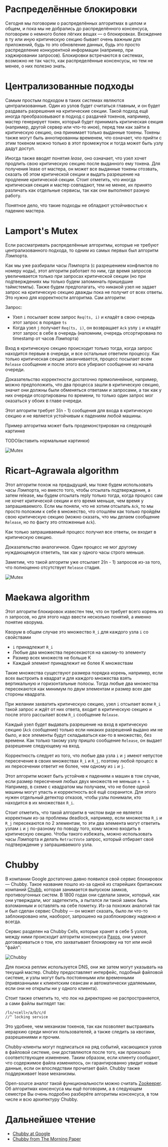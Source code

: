 # Распределённые блокировки

Сегодня мы поговорим о распределённых алгоритмах в целом и общем, и пока мы не
добрались до распределённого консенсуса, поговорим о немного более лёгких вещах
&mdash; о блокировках. Вхождение в ту или иную критическую секцию бывает очень
важным для приложений, будь то это обновление данных, будь это просто
распределение конкурентной информации (например, при хэджировании запросов).
Блокировки встречаются в системах, возможно не так часто, как распределённые
консенсусы, но тем не менее, о них полезно знать.

# Централизованные подходы

Самым простым подходом в таких системах являются централизованные. Один из
узлов будет считаться главным, и он будет раздавать разрешения на критические
секции. Такой подход ещё иногда преобразовывают в подход с раздачей токенов,
например, мастер генерирует токен, который будет принимать критическая секция
(например, другой сервер или что-то иное), перед тем как зайти в
критическую секцию, она принимает только выданные токены. Токены также могут
быть аннотированны временем, что означает, что прийти с этим токеном можно
только в этот промежуток и тогда может быть узлу дадут доступ.

Иногда также вводят понятия _lease_, оно означает, что узел хочет продлить
свою критическую секцию после выданного ему токена. Для получения lease от
мастера, он может все выданные токены отозвать, сказать об этом критической
секции и выдать разрешение на продление критической секции. Стоит отметить, что
иногда критическая секция и мастер совпадают, тем не менее, их принято различать
как отдельные сервисы, так как они выполняют разную работу.

Понятное дело, что такие подходы не обладают устойчивостью к падению мастера.

# Lamport's Mutex

Если рассматривать распределённые алгоритмы, которые не требуют
централизованного подхода, то одним из самых первых был алгоритм Лэмпорта.

Как мы уже разбирали часы Лэмпорта (с разрешением конфликтов по номеру ноды),
этот алгоритм работает по ним, где время запросов увеличивается только при
запросах критической секции (но при подтверждениях мы только будем запоминать
пришедшие таймстемпы). Также будем предполагать, что никакой узел не задает
запрос на критическую секцию дважды пока не получит от всех ответы. Это нужно
для корректности алгоритма. Сам алгоритм:

Запрос:
* Узел `i` посылает всем запрос `Req(ts, i)` и кладёт в свою очередь этот запрос в порядке `ts`
* Когда узел `j` получает `Req(ts, i)`, он возвращает `Ack` узлу `i` и кладёт этот запрос в себе в очередь (напомним, очередь отсортирована по timestamp от часов Лэмпорта)

Вход в критическую секцию происходит только тогда, когда запрос находится первым
в очереди, и все остальные ответили процессу. Как только критическая секция заканчивается,
процесс посылает всем `Release` сообщение и после этого все убирают сообщение из
начала очереди.

Доказательство корректности достаточно прямолинейное, например, можно предположить,
что два процесса зашли в критическую секцию, значит они должны были обменяться
ответами и запросами, а так как у них очереди отсортированы по времени, то только
один запрос мог оказаться у обоих в главе очереди.

Этот алгоритм требует 3(n - 1) сообщения для входа в критическую секцию и не
является устойчивым к падениям любой машины.

Пример алгоритма может быть продемонстрирован на следующей картинке

TODO(вставить нормальные картинки)

![Mutex](./media/lamutex.gif)

# Ricart–Agrawala algorithm

Этот алгоритм похож на предыдущий, мы тоже будем использовать часы Лэмпорта, но
вместо того, чтобы отсылать подтверждения, а затем release, мы будем отсылать
reply только тогда, когда процесс сам не хочет критической секции и его время
меньше, чем время у запрашиваемого. Если мы поняли, что не хотим отсылать
`Ack`, то мы просто положим к себе в множество, что отошлём как только пройдём
свою критическую секцию (можно сказать, что мы делаем сообщение `Release`, но
по факту это отложенные `Ack`).

Как только запрашиваемый процесс получил все ответы, он входит в критическую
секцию.

Доказательство аналогичное. Один процесс не мог другому нуждающемуся ответить,
так как у одного часы строго меньше.

Заметим, что такой алгоритм уже отсылает 2(n - 1) запросов из-за того, что
полноценно отсутствует `Release` стадия.

![Mutex](./media/ricart.jpg)

# Maekawa algorithm

Этот алгоритм блокировок известен тем, что он требует всего корень из n
запросов, но для этого надо ввести несколько понятий, а именно понятие кворума.

Кворум в общем случае это множество `R_i` для каждого узла `i` со свойствами

* `i` принадлежит `R_i`
* Любые два множества пересекаются на какому-то элементу
* Размер всех множеств не больше K
* Каждый элемент принадлежит не более K множествам

Такие множества существуют размера порядка корень, например, если всех выстроить в квадрат
и для каждого множества взять вертикальную и горизонтальные полосы. Тогда любые
два множества пересекаются как минимум по двум элементам и размер всех две
стороны квадрата.

При желании захватить критическую секцию, узел `i` отсылает всем `R_i` такой
запрос и ждёт от них ответа, входит в критическую секцию и после этого рассылает
всем `R_i` сообщение `Release`.

Каждый узел будет выдавать разрешение на вход в критическую секцию (`Ack`
сообщение) только если никаких разрешений выдано им не было, и все элементы будут
складываться как-то в множество, без времени. Как только такому узлу пришло
сообщение `Release`, он выдает разрешение следующему на вход.

Корректность следует из того, что любые два узла `i` и `j` имеют непустое
пересечение в своих множествах `R_i` и `R_j`, поэтому любой процесс в их
пересечении ответит не более, чем одному из `i` и `j`.

Этот алгоритм может быть устойчив к падениям `m` машин в том случае, если размер
пересечения любых двух множеств не меньше `m + 1`. Например, в схеме с квадратом
мы получаем, что не более одной машины могут упасть и корректность всё ещё
сохранится. Для этого нужен отдельный детектор отказов, чтобы узлы понимали, кто
находится в их множествах `R_i`.

Стоит отметить, что такой алгоритм в чистом виде не является корректным из-за
проблемы deadlock, например, если множества `R_i` и `R_j` пересекаются по 2
элементам, то эти два элемента могут ответить узлам `i` и `j` по-разному по
поводу того, кому можно входить в критическую секцию. Чтобы такого избежать,
можно использовать часы Лэмпорта и делать `RetractVote` запрос, который отбирает
своё подтверждение у запрашиваемого узла.

# Chubby

В компании Google достаточно давно появился свой сервис блокировок &mdash; Chubby.
Такое название пошло из-за одной из старейших британских компаний
[Chubb](https://en.wikipedia.org/wiki/Chubb_Locks), которая занимается выпуском
замков, противоугонных систем. В 1800 годах они сделали замок, который, как
они утверждали, мог задетектить, а пытался ли такой замок быть взломанным и
оставлять на себе пометку. Из-за похожих аналогий так и был сделан сервис
Chubby &mdash; он может сказать, было ли что-то заблокировано или, наоборот,
запрошено на разблокировку надежно и всегда.

Сервис разделен на Chubby Cells, которые хранят в себе 5 узлов, между ними
происходит алгоритм консенсуса [Paxos](https://www.cs.rutgers.edu/~pxk/417/notes/paxos.html),
они умеют договариваться о том, кто захватывает блокировку на тот или иной
"файл":

![Chubby](./media/chubby.jpg)

Для поиска реплик используется DNS, они же затем могут указывать на
текущий мастер. Chubby предоставляет интерфейс, подобный файловой системе, и
узлы могут быть постоянными или временными (привязанными к клиентским сеансам и
автоматически удаляемыми, если они не открыты ни у одного клиента).

Стоит также отметить то, что лок на директорию не распространяется, а сами
файлы выглядят так:

```
/ls/<cell>/a/b/c/d
//^ locking service
```

Это удобнее, чем механизм токенов, так как позволяет выстраивать иерархию
среди многих пользователей, а также следить за квотами, разрешениями и прочим.

Chubby-клиенты могут подписаться на ряд событий, касающихся узлов в файловой
системе, они доставляются после того, как произошло соответствующее изменение.
Таким образом, если клиенту сообщают, что содержимое файла изменилось, он
гарантированно увидит новые данные, если он впоследствии прочитает файл.
Chubby также поддерживает lease механизмы.

Open-source аналог такой функциональности можно считать [Zookeeper](https://zookeeper.apache.org/).
Об алгоритмах консенсуса мы ещё поговорим, а в следующем семестре Вы очень
подробно разберёте алгоритмы консенсуса, в том числе и всю архитектуру Chubby.

# Дальнейшее чтение

* [Chubby at Google](https://static.googleusercontent.com/media/research.google.com/en//archive/chubby-osdi06.pdf)
* [Chubby from The Morning Paper](https://blog.acolyer.org/2015/02/13/the-chubby-lock-service-for-loosely-coupled-distributed-systems/)
